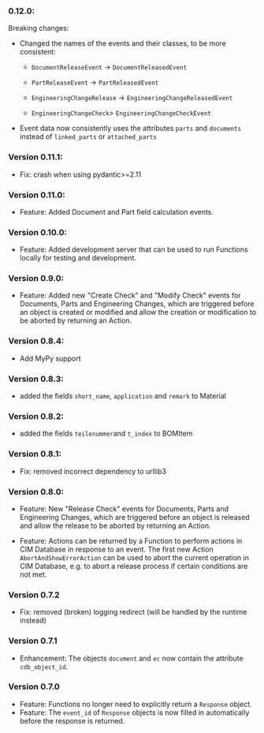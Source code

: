 ### 0.12.0:
Breaking changes:

- Changed the names of the events and their classes, to be more consistent:

  - `DocumentReleaseEvent` -> `DocumentReleasedEvent`

  - `PartReleaseEvent` -> `PartReleasedEvent`

  - `EngineeringChangeRelease` -> `EngineeringChangeReleasedEvent`

  - `EngineeringChangeCheck`> `EngineeringChangeCheckEvent`

- Event data now consistently uses the attributes `parts` and `documents` instead of `linked_parts` or `attached_parts`

### Version 0.11.1:
- Fix: crash when using pydantic>=2.11

### Version 0.11.0:
- Feature: Added Document and Part field calculation events.

### Version 0.10.0:
- Feature: Added development server that can be used to run Functions locally for testing and development.

### Version 0.9.0:
- Feature: Added new "Create Check" and "Modify Check" events for Documents, Parts and Engineering Changes, which are triggered before an object is created or modified and allow the creation or modification to be aborted by returning an Action.

### Version 0.8.4:
- Add MyPy support

### Version 0.8.3:
- added the fields `short_name`, `application` and `remark` to Material

### Version 0.8.2:
- added the fields `teilenummer`and `t_index` to BOMItem

### Version 0.8.1:
- Fix: removed incorrect dependency to urllib3

### Version 0.8.0:

- Feature: New "Release Check" events for Documents, Parts and Engineering Changes, which are triggered before an object is released and allow the release to be aborted by returning an Action.

- Feature: Actions can be returned by a Function to perform actions in CIM Database in response to an event. The first new Action `AbortAndShowErrorAction` can be used to abort the current operation in CIM Database, e.g. to abort a release process if certain conditions are not met.


### Version 0.7.2
- Fix: removed (broken) logging redirect (will be handled by the runtime instead)

### Version 0.7.1
- Enhancement: The objects `document` and `ec` now contain the attribute `cdb_object_id`.

### Version 0.7.0
- Feature: Functions no longer need to explicitly return a `Response` object.
- Feature: The `event_id` of `Response` objects is now filled in automatically before the response is returned.
